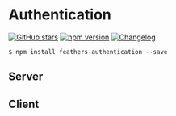 # Authentication

[![GitHub stars](https://img.shields.io/github/stars/feathersjs/feathers-authentication.png?style=social&label=Star)](https://github.com/feathersjs/feathers-authentication/)
[![npm version](https://img.shields.io/npm/v/feathers-authentication.png?style=flat-square)](https://www.npmjs.com/package/feathers-authentication)
[![Changelog](https://img.shields.io/badge/changelog-.md-blue.png?style=flat-square)](https://github.com/feathersjs/feathers-authentication/blob/master/CHANGELOG.md)

```
$ npm install feathers-authentication --save
```


## Server

## Client